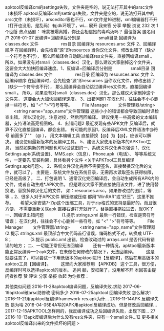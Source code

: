 apktool反编译cm的settings失败，文件夹是空的，说无法打开其中的arsc文件（未损坏
apktool反编译cm的settings失败，文件夹是空的，说无法打开其中的arsc文件（未损坏），arsceditor等也不行，xml文件是16进制，xml编辑器打不开（打开也没用，是乱码）有jdk环境了，wi... 展开
 我来答
分享 举报 浏览 232 次
1个回答 热点话题： 咪蒙被爆离婚，你还会相信她的毒鸡汤吗？
最佳答案 匿名用户 
2016-01-07
反编译=回编译后分别是
　　　　smali目录 回编译为 classes.dex 文件
　　　　　res目录 回编译为 resources.arsc 文件
2、回编译顺序
在回编译时，会先检查“源”即resources
当你汉化文件，修改出错了（缺少一个符号也不行），
那么回编译会自动跳过编译res文件夹，直接回编译smali 。
所以，如果没有对smali（classes.dex）汉化，那么建议大家删掉这个文件夹，
这要会大大加快回编译速度。1、反编译=回编译后分别是
　　　　smali目录 回编译为 classes.dex 文件
　　　　　res目录 回编译为 resources.arsc 文件
2、回编译顺序
在回编译时，会先检查“源”即resources
当你汉化文件，修改出错了（缺少一个符号也不行），
那么回编译会自动跳过编译res文件夹，直接回编译smali 。
所以，如果没有对smali（classes.dex）汉化，那么建议大家删掉这个文件夹，
这要会大大加快回编译速度。
3、出错问题1
在汉化时，往往会不小心删掉一些符号，如 "<" ">"符号等等。
　　<string name="app_name">File Manager</string>
　　<string name="app_name">文件管理器/string>
　　<string name="app_name"文件管理器</string>
这些小小的错误都会导致回编时译检查出错。
所以汉化时，注意对校，然后再回编译。
建议使用一些高级的文本编辑器，支持语法高亮视图的。
4、出错问题2
最近发现有些APK文件 反编译后，就算不汉化直接回编译，都会出错。
有可能的原因1，反编译后XML文件语法中@符号 前面多了"\" （\@ ），
用文本编辑工具 直接替换【\@】为【@】，应该可以解决。
建议使用最新版本的反编译工具。
5、建议大家使用新版本的APKTool工具，
当然如果新的有问题也可以试试旧的一、系统文件汉化再次强调
1、汉化Settings.apk(系统设置)、MMS.apk（信息）、Phone.apk（电话）、
等等系统文件，一定要先 安装构架，具体看另个文件
<关于APKTool工具反编译Settings.apk问题>。
2、系统文件汉化完后不需要签名，直接替换汉化后的文件，就可以了。
主要是，系统文件放在系统目录，无需再次读取签名获得权限，已经是高级了。
二、打包说明
1、通常汉化完回编译后，会自动生成所有APK内的文件，或者自动生成*.APK文件。
但是建议大家不要直接使用该文件，进了使用替换法，替换掉你汉化后的文件，
如：resources.arsc，如果修改过的图片，等等…
2、很多人对于APK文件 解压缩或压缩 都用“WinRAR”或“好压”，这里不推荐。
　 希望大家安装7-Zip这个压缩工具，对于zip格式的支持是最好的。而且很方便，
不需要重新关联apk 直接右键打开就行了。替换直接拖拉进去，就OK了一、回编译出错问题
　　　　(1.提示 strings.xml 最后一行错误，检查是否</string>符号错误；
在汉化时，往往会不小心删掉一些符号，如 "<" ">"符号等等。
　　<string name="app_name">File Manager</string>
　　<string name="app_name">文件管理器/string>
　　<string name="app_name"文件管理器</string>
　　　　(2.提示 strings.xml 最顶部含中文代码首行错误，编码格式不对，转换成 UTF-8；
　　　　(3.提示 public.xml 出错，检查改动过的 arrays.xml 是否代码有错误的地方；
二、一切能正常但无法回编译
　　还有一种情况，apktool最新版本能正常反编译一个apk文件，在未做任何修改的情况下，无法回编译。
　　这是就要注意了，可以尝试一下用低版本的apktool进行【反编译】，然后在用高版本的apktoo工具【回编译】。
　　这里向大家推荐用 【APKDB】 这个工具，很方便，反编译时可以选择apktool的版本。
追问
额，安框架了，没用解不开
 本回答由提问者推荐
 赞    评论 分享 举报 收起
为你推荐：

其他类似问题
2016-11-28apktool编译问题，反编译失败.求助
2017-06-19apktool破arsc防修改 密码多少
2016-07-25apktool 回编译失败 怎么解决1
2016-11-21用apktool反编译framework-res.apk为什...
2016-11-14APK 反编译失败 是为啥
2018-04-05E4A写的APK用apktool反编译成功，但是修改后回编译...
2017-12-15APKTOOL怎样用的，我反编译成功之后回编译失败，出现下图... 27
2016-10-13apk反编译后为什么没有res文件夹，只有一个smali文件...12
更多相关apktool反编译出来的文件损坏的问题 >